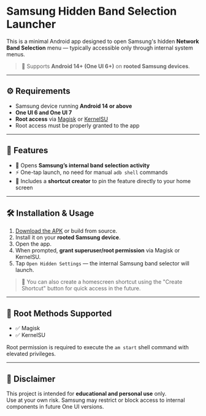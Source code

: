 # Samsung Hidden Band Selection Launcher

This is a minimal Android app designed to open Samsung's hidden **Network Band Selection** menu — typically accessible only through internal system menus.  
> 📱 Supports **Android 14+ (One UI 6+)** on **rooted Samsung devices**.

---

## ⚙️ Requirements

- Samsung device running **Android 14 or above**
- **One UI 6 and One UI 7**
- **Root access** via [Magisk](https://topjohnwu.github.io/Magisk/) or [KernelSU](https://kernelsu.org/)
- Root access must be properly granted to the app

---

## 🚀 Features

- 📶 Opens **Samsung’s internal band selection activity**
- ⚡ One-tap launch, no need for manual `adb shell` commands
- 🔗 Includes a **shortcut creator** to pin the feature directly to your home screen

---

## 🛠️ Installation & Usage

1. [Download the APK](https://github.com/kushagrasinghx/samsung-band-selection/releases) or build from source.
2. Install it on your **rooted Samsung device**.
3. Open the app.
4. When prompted, **grant superuser/root permission** via Magisk or KernelSU.
5. Tap `Open Hidden Settings` — the internal Samsung band selector will launch.

> 🧷 You can also create a homescreen shortcut using the "Create Shortcut" button for quick access in the future.

---

## 🔐 Root Methods Supported

- ✅ Magisk
- ✅ KernelSU

Root permission is required to execute the `am start` shell command with elevated privileges.

---

## 🧪 Disclaimer

This project is intended for **educational and personal use** only.  
Use at your own risk. Samsung may restrict or block access to internal components in future One UI versions.
